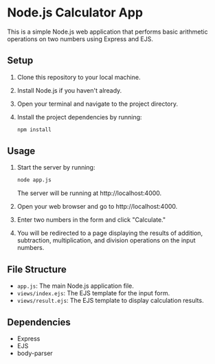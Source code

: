 # Node.js Calculator App

This is a simple Node.js web application that performs basic arithmetic operations on two numbers using Express and EJS.

## Setup

1. Clone this repository to your local machine.

2. Install Node.js if you haven't already.

3. Open your terminal and navigate to the project directory.

4. Install the project dependencies by running:

   ```bash
   npm install
   ```

## Usage

1. Start the server by running:

   ```bash
   node app.js
   ```

   The server will be running at http://localhost:4000.

2. Open your web browser and go to http://localhost:4000.

3. Enter two numbers in the form and click "Calculate."

4. You will be redirected to a page displaying the results of addition, subtraction, multiplication, and division operations on the input numbers.

## File Structure

- `app.js`: The main Node.js application file.
- `views/index.ejs`: The EJS template for the input form.
- `views/result.ejs`: The EJS template to display calculation results.

## Dependencies

- Express
- EJS
- body-parser
